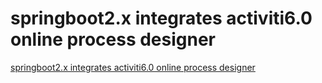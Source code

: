 # springboot2.x integrates activiti6.0 online process designer
[springboot2.x integrates activiti6.0 online process designer](https://aiwithcloud.com/2022/09/15/springboot2-x_integrates_activiti6-0_online_process_designer/)